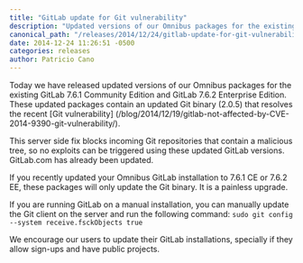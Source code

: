 ```yaml
---
title: "GitLab update for Git vulnerability"
description: "Updated versions of our Omnibus packages for the existing GitLab 7.6.1 Community Edition and GitLab 7.6.2 Enterprise Edition"
canonical_path: "/releases/2014/12/24/gitlab-update-for-git-vulnerability/"
date: 2014-12-24 11:26:51 -0500
categories: releases
author: Patricio Cano
---
```


Today we have released updated versions of our Omnibus packages for the existing GitLab 7.6.1 Community Edition and GitLab 7.6.2
Enterprise Edition. These updated packages contain an updated Git binary (2.0.5) that resolves the recent [Git vulnerability]
(/blog/2014/12/19/gitlab-not-affected-by-CVE-2014-9390-git-vulnerability/).

This server side fix blocks incoming Git repositories that contain a malicious tree, so no exploits can be triggered
using these updated GitLab versions. GitLab.com has already been updated.

If you recently updated your Omnibus GitLab installation to 7.6.1 CE or 7.6.2 EE, these packages will only update the
Git binary. It is a painless upgrade.

If you are running GitLab on a manual installation, you can manually update the Git client on the server and run the
following command: `sudo git config --system receive.fsckObjects true`

We encourage our users to update their GitLab installations, specially if they allow sign-ups and have public projects.
